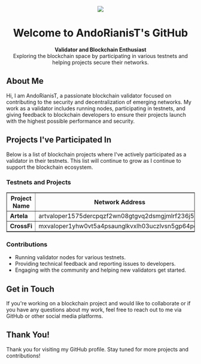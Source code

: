 <p align=center><img src="https://github.com/user-attachments/assets/24ff53b4-7e65-448d-b49d-ee493ea23088"></p>

<h1 align="center">Welcome to AndoRianisT's GitHub</h1>

<p align="center">
  <strong>Validator and Blockchain Enthusiast</strong><br>
  Exploring the blockchain space by participating in various testnets and helping projects secure their networks.
</p>

<h2>About Me</h2>
<p>
  Hi, I am AndoRianisT, a passionate blockchain validator focused on contributing to the security and decentralization of emerging networks. My work as a validator includes running nodes, participating in testnets, and giving feedback to blockchain developers to ensure their projects launch with the highest possible performance and security.
</p>

<h2>Projects I've Participated In</h2>
<p>
  Below is a list of blockchain projects where I've actively participated as a validator in their testnets. This list will continue to grow as I continue to support the blockchain ecosystem.
</p>

<h3>Testnets and Projects</h3>
<table border="1" cellpadding="5" cellspacing="0">
  <thead>
    <tr>
      <th>Project Name</th>
      <th>Network Address</th>
    </tr>
  </thead>
  <tbody>
    <tr>
      <td><strong>Artela</strong></td>
      <td>artvaloper1575dercpqzf2wn08gtgvq2dsmgjmlrf236j5ql</td>
    </tr>
    <tr>
      <td><strong>CrossFi</strong></td>
      <td>mxvaloper1yhw0vt5a4psaunglkvxlh03uczlvsn5gp64pqe</td>
    </tr>
  </tbody>
</table>

<h3>Contributions</h3>
<ul>
  <li>Running validator nodes for various testnets.</li>
  <li>Providing technical feedback and reporting issues to developers.</li>
  <li>Engaging with the community and helping new validators get started.</li>
</ul>

<h2>Get in Touch</h2>
<p>
  If you're working on a blockchain project and would like to collaborate or if you have any questions about my work, feel free to reach out to me via GitHub or other social media platforms.
</p>

<h2>Thank You!</h2>
<p>
  Thank you for visiting my GitHub profile. Stay tuned for more projects and contributions!
</p>
